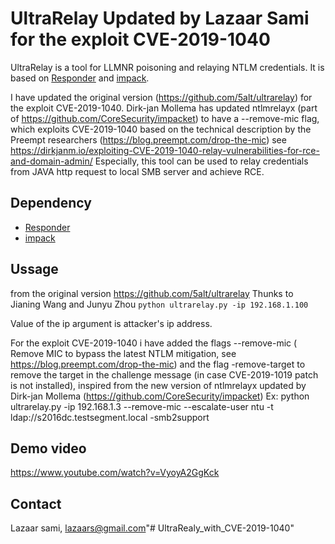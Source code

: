 # UltraRelay Updated by Lazaar Sami for the exploit CVE-2019-1040

UltraRelay is a tool for LLMNR poisoning and relaying NTLM credentials. It is based on [Responder](https://github.com/SpiderLabs/Responder) and [impack](https://github.com/SecureAuthCorp/impacket).

I have updated the original version (https://github.com/5alt/ultrarelay) for the exploit CVE-2019-1040.
Dirk-jan Mollema has updated ntlmrelayx (part of https://github.com/CoreSecurity/impacket) to have a --remove-mic flag, which exploits CVE-2019-1040 based on the technical description by the Preempt researchers (https://blog.preempt.com/drop-the-mic)
see https://dirkjanm.io/exploiting-CVE-2019-1040-relay-vulnerabilities-for-rce-and-domain-admin/
Especially, this tool can be used to relay credentials from JAVA http request to local SMB server and achieve RCE.

## Dependency

* [Responder](https://github.com/SpiderLabs/Responder)
* [impack](https://github.com/SecureAuthCorp/impacket)

## Ussage
from the original version https://github.com/5alt/ultrarelay
Thunks to Jianing Wang and Junyu Zhou
`python ultrarelay.py -ip 192.168.1.100`

Value of the ip argument is attacker's ip address.

For the exploit CVE-2019-1040 i have added the flags --remove-mic ( Remove MIC to bypass the latest NTLM mitigation, see https://blog.preempt.com/drop-the-mic) and the flag -remove-target to remove the target in the challenge message (in case CVE-2019-1019 patch is not installed), inspired from the new version of ntlmrelayx updated by Dirk-jan Mollema  (https://github.com/CoreSecurity/impacket)
Ex:
python ultrarelay.py -ip 192.168.1.3 --remove-mic --escalate-user ntu -t ldap://s2016dc.testsegment.local -smb2support

## Demo video

https://www.youtube.com/watch?v=VyoyA2GgKck

## Contact

Lazaar sami, lazaars@gmail.com"# UltraRealy_with_CVE-2019-1040" 
